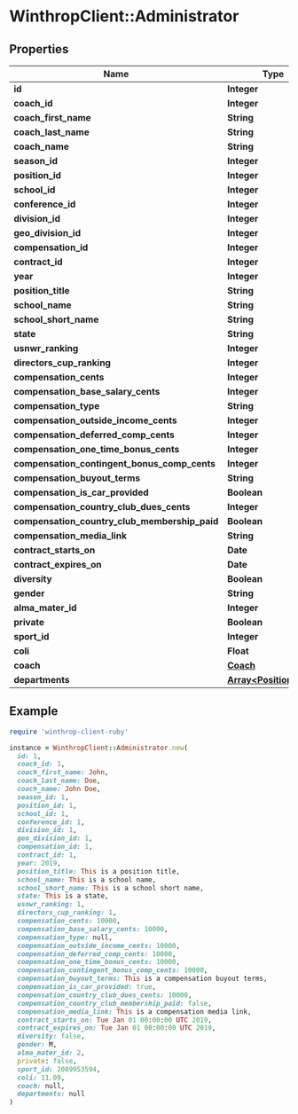 # WinthropClient::Administrator

## Properties

| Name | Type | Description | Notes |
| ---- | ---- | ----------- | ----- |
| **id** | **Integer** |  | [optional] |
| **coach_id** | **Integer** |  | [optional] |
| **coach_first_name** | **String** |  | [optional] |
| **coach_last_name** | **String** |  | [optional] |
| **coach_name** | **String** |  | [optional] |
| **season_id** | **Integer** |  | [optional] |
| **position_id** | **Integer** |  | [optional] |
| **school_id** | **Integer** |  | [optional] |
| **conference_id** | **Integer** |  | [optional] |
| **division_id** | **Integer** |  | [optional] |
| **geo_division_id** | **Integer** |  | [optional] |
| **compensation_id** | **Integer** |  | [optional] |
| **contract_id** | **Integer** |  | [optional] |
| **year** | **Integer** |  | [optional] |
| **position_title** | **String** |  | [optional] |
| **school_name** | **String** |  | [optional] |
| **school_short_name** | **String** |  | [optional] |
| **state** | **String** |  | [optional] |
| **usnwr_ranking** | **Integer** |  | [optional] |
| **directors_cup_ranking** | **Integer** |  | [optional] |
| **compensation_cents** | **Integer** |  | [optional] |
| **compensation_base_salary_cents** | **Integer** |  | [optional] |
| **compensation_type** | **String** |  | [optional] |
| **compensation_outside_income_cents** | **Integer** |  | [optional] |
| **compensation_deferred_comp_cents** | **Integer** |  | [optional] |
| **compensation_one_time_bonus_cents** | **Integer** |  | [optional] |
| **compensation_contingent_bonus_comp_cents** | **Integer** |  | [optional] |
| **compensation_buyout_terms** | **String** |  | [optional] |
| **compensation_is_car_provided** | **Boolean** |  | [optional] |
| **compensation_country_club_dues_cents** | **Integer** |  | [optional] |
| **compensation_country_club_membership_paid** | **Boolean** |  | [optional] |
| **compensation_media_link** | **String** |  | [optional] |
| **contract_starts_on** | **Date** |  | [optional] |
| **contract_expires_on** | **Date** |  | [optional] |
| **diversity** | **Boolean** |  | [optional] |
| **gender** | **String** |  | [optional] |
| **alma_mater_id** | **Integer** |  | [optional] |
| **private** | **Boolean** |  | [optional] |
| **sport_id** | **Integer** |  | [optional] |
| **coli** | **Float** |  | [optional] |
| **coach** | [**Coach**](Coach.md) |  | [optional] |
| **departments** | [**Array&lt;PositionType&gt;**](PositionType.md) |  | [optional] |

## Example

```ruby
require 'winthrop-client-ruby'

instance = WinthropClient::Administrator.new(
  id: 1,
  coach_id: 1,
  coach_first_name: John,
  coach_last_name: Doe,
  coach_name: John Doe,
  season_id: 1,
  position_id: 1,
  school_id: 1,
  conference_id: 1,
  division_id: 1,
  geo_division_id: 1,
  compensation_id: 1,
  contract_id: 1,
  year: 2019,
  position_title: This is a position title,
  school_name: This is a school name,
  school_short_name: This is a school short name,
  state: This is a state,
  usnwr_ranking: 1,
  directors_cup_ranking: 1,
  compensation_cents: 10000,
  compensation_base_salary_cents: 10000,
  compensation_type: null,
  compensation_outside_income_cents: 10000,
  compensation_deferred_comp_cents: 10000,
  compensation_one_time_bonus_cents: 10000,
  compensation_contingent_bonus_comp_cents: 10000,
  compensation_buyout_terms: This is a compensation buyout terms,
  compensation_is_car_provided: true,
  compensation_country_club_dues_cents: 10000,
  compensation_country_club_membership_paid: false,
  compensation_media_link: This is a compensation media link,
  contract_starts_on: Tue Jan 01 00:00:00 UTC 2019,
  contract_expires_on: Tue Jan 01 00:00:00 UTC 2019,
  diversity: false,
  gender: M,
  alma_mater_id: 2,
  private: false,
  sport_id: 2089953594,
  coli: 11.09,
  coach: null,
  departments: null
)
```


